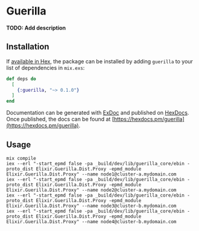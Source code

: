 # Guerilla

**TODO: Add description**

## Installation

If [available in Hex](https://hex.pm/docs/publish), the package can be installed
by adding `guerilla` to your list of dependencies in `mix.exs`:

```elixir
def deps do
  [
    {:guerilla, "~> 0.1.0"}
  ]
end
```

Documentation can be generated with [ExDoc](https://github.com/elixir-lang/ex_doc)
and published on [HexDocs](https://hexdocs.pm). Once published, the docs can
be found at [https://hexdocs.pm/guerilla](https://hexdocs.pm/guerilla).

## Usage

```
mix compile
iex --erl "-start_epmd false -pa _build/dev/lib/guerilla_core/ebin -proto_dist Elixir.Guerilla.Dist.Proxy -epmd_module Elixir.Guerilla.Dist.Proxy" --name node1@cluster-a.mydomain.com
iex --erl "-start_epmd false -pa _build/dev/lib/guerilla_core/ebin -proto_dist Elixir.Guerilla.Dist.Proxy -epmd_module Elixir.Guerilla.Dist.Proxy" --name node2@cluster-a.mydomain.com
iex --erl "-start_epmd false -pa _build/dev/lib/guerilla_core/ebin -proto_dist Elixir.Guerilla.Dist.Proxy -epmd_module Elixir.Guerilla.Dist.Proxy" --name node3@cluster-b.mydomain.com
iex --erl "-start_epmd false -pa _build/dev/lib/guerilla_core/ebin -proto_dist Elixir.Guerilla.Dist.Proxy -epmd_module Elixir.Guerilla.Dist.Proxy" --name node4@cluster-b.mydomain.com
```
